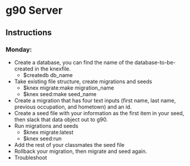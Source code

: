 # g90 Server

## Instructions
### Monday:
- Create a database, you can find the name of the database-to-be-created in the knexfile.
    - $createdb db_name
- Take existing file structure, create migrations and seeds
    - $knex migrate:make migration_name
    - $knex seed:make seed_name
- Create a migration that has four text inputs (first name, last name, previous occupation, and hometown) and an id.
- Create a seed file with your information as the first item in your seed, then slack that data object out to g90.
- Run migrations and seeds
    - $knex migrate:latest
    - $knex seed:run
- Add the rest of your classmates the seed file
- Rollback your migration, then migrate and seed again.
- Troubleshoot